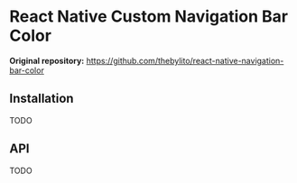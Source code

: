 # React Native Custom Navigation Bar Color
**Original repository:** https://github.com/thebylito/react-native-navigation-bar-color

## Installation
TODO

## API
TODO

